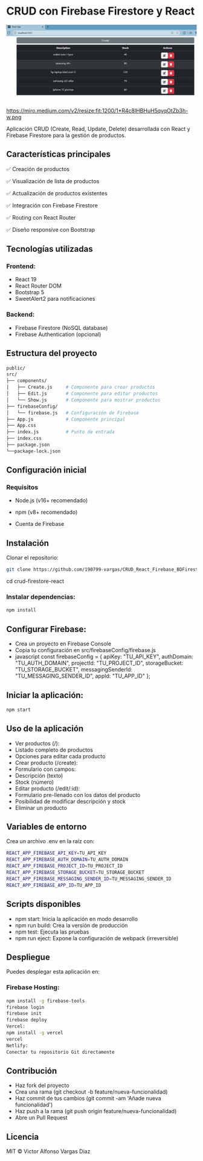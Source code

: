 # CRUD con Firebase Firestore y React
![alt text](image.png)

https://miro.medium.com/v2/resize:fit:1200/1*R4c8lHBHuH5qyqOtZb3h-w.png

Aplicación CRUD (Create, Read, Update, Delete) desarrollada con React y Firebase Firestore para la gestión de productos.

## Características principales
✅ Creación de productos

✅ Visualización de lista de productos

✅ Actualización de productos existentes

✅ Integración con Firebase Firestore

✅ Routing con React Router

✅ Diseño responsive con Bootstrap

## Tecnologías utilizadas
### Frontend:
- React 19
- React Router DOM
- Bootstrap 5
- SweetAlert2 para notificaciones

### Backend:
- Firebase Firestore (NoSQL database)
- Firebase Authentication (opcional)

## Estructura del proyecto
```bash
public/
src/
├── components/
│   ├── Create.js     # Componente para crear productos
│   ├── Edit.js       # Componente para editar productos
│   └── Show.js       # Componente para mostrar productos
├── firebaseConfig/
│   └── firebase.js   # Configuración de Firebase
├── App.js            # Componente principal
├── App.css
├── index.js          # Punto de entrada
├── index.css
├── package.json
└──package-lock.json
```

## Configuración inicial
### Requisitos
- Node.js (v16+ recomendado)
- npm (v8+ recomendado)

- Cuenta de Firebase

## Instalación
Clonar el repositorio:
```bash
git clone https://github.com/190799-vargas/CRUD_React_Firebase_BDFirestore_Cloud_Firestore_registro_productos
```

cd crud-firestore-react
### Instalar dependencias:
```bash
npm install
```

## Configurar Firebase:
- Crea un proyecto en Firebase Console
- Copia tu configuración en src/firebaseConfig/firebase.js
- javascript
const firebaseConfig = {
  apiKey: "TU_API_KEY",
  authDomain: "TU_AUTH_DOMAIN",
  projectId: "TU_PROJECT_ID",
  storageBucket: "TU_STORAGE_BUCKET",
  messagingSenderId: "TU_MESSAGING_SENDER_ID",
  appId: "TU_APP_ID"
};

## Iniciar la aplicación:
```bash
npm start
```
## Uso de la aplicación
- Ver productos (/):
- Listado completo de productos
- Opciones para editar cada producto
- Crear producto (/create):
- Formulario con campos:
- Descripción (texto)
- Stock (número)
- Editar producto (/edit/:id):
- Formulario pre-llenado con los datos del producto
- Posibilidad de modificar descripción y stock
- Eliminar un producto

## Variables de entorno
Crea un archivo .env en la raíz con:
```bash
REACT_APP_FIREBASE_API_KEY=TU_API_KEY
REACT_APP_FIREBASE_AUTH_DOMAIN=TU_AUTH_DOMAIN
REACT_APP_FIREBASE_PROJECT_ID=TU_PROJECT_ID
REACT_APP_FIREBASE_STORAGE_BUCKET=TU_STORAGE_BUCKET
REACT_APP_FIREBASE_MESSAGING_SENDER_ID=TU_MESSAGING_SENDER_ID
REACT_APP_FIREBASE_APP_ID=TU_APP_ID
```

## Scripts disponibles
- npm start: Inicia la aplicación en modo desarrollo
- npm run build: Crea la versión de producción
- npm test: Ejecuta las pruebas
- npm run eject: Expone la configuración de webpack (irreversible)

## Despliegue
Puedes desplegar esta aplicación en:

### Firebase Hosting:
```bash
npm install -g firebase-tools
firebase login
firebase init
firebase deploy
Vercel:
npm install -g vercel
vercel
Netlify:
Conectar tu repositorio Git directamente
```

## Contribución
- Haz fork del proyecto
- Crea una rama (git checkout -b feature/nueva-funcionalidad)
- Haz commit de tus cambios (git commit -am 'Añade nueva funcionalidad')
- Haz push a la rama (git push origin feature/nueva-funcionalidad)
- Abre un Pull Request

## Licencia
MIT © Victor Alfonso Vargas Diaz
